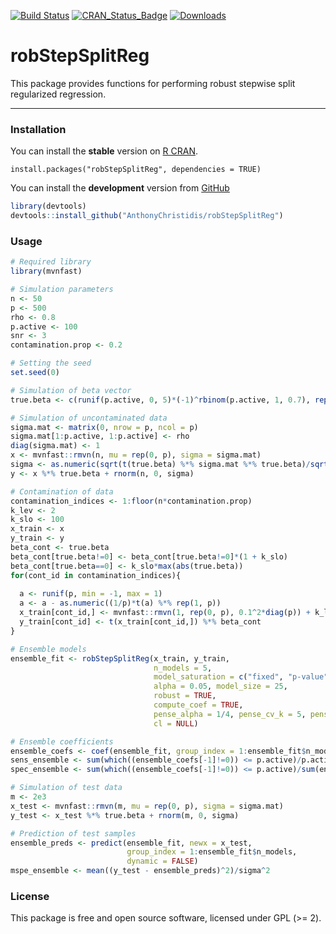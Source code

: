 [![Build Status](https://app.travis-ci.com/AnthonyChristidis/robStepSplitReg?branch=master)](https://app.travis-ci.com/AnthonyChristidis/robStepSplitReg) [![CRAN\_Status\_Badge](http://www.r-pkg.org/badges/version/robStepSplitReg)](https://cran.r-project.org/package=robStepSplitReg) [![Downloads](http://cranlogs.r-pkg.org/badges/robStepSplitReg)](https://cran.r-project.org/package=robStepSplitReg)

robStepSplitReg
================

This package provides functions for performing robust stepwise split regularized regression.

---------------------------------------------------------------------------------------------

### Installation

You can install the **stable** version on [R CRAN](https://cran.r-project.org/package=robStepSplitReg).

```{r installation, eval = FALSE}
install.packages("robStepSplitReg", dependencies = TRUE)
```

You can install the **development** version from [GitHub](https://github.com/AnthonyChristidis/robStepSplitReg)

``` r
library(devtools)
devtools::install_github("AnthonyChristidis/robStepSplitReg")
```

### Usage

``` r
# Required library
library(mvnfast)

# Simulation parameters
n <- 50
p <- 500
rho <- 0.8
p.active <- 100
snr <- 3
contamination.prop <- 0.2

# Setting the seed
set.seed(0)

# Simulation of beta vector
true.beta <- c(runif(p.active, 0, 5)*(-1)^rbinom(p.active, 1, 0.7), rep(0, p - p.active))

# Simulation of uncontaminated data 
sigma.mat <- matrix(0, nrow = p, ncol = p)
sigma.mat[1:p.active, 1:p.active] <- rho
diag(sigma.mat) <- 1
x <- mvnfast::rmvn(n, mu = rep(0, p), sigma = sigma.mat)
sigma <- as.numeric(sqrt(t(true.beta) %*% sigma.mat %*% true.beta)/sqrt(snr))
y <- x %*% true.beta + rnorm(n, 0, sigma)

# Contamination of data 
contamination_indices <- 1:floor(n*contamination.prop)
k_lev <- 2
k_slo <- 100
x_train <- x
y_train <- y
beta_cont <- true.beta
beta_cont[true.beta!=0] <- beta_cont[true.beta!=0]*(1 + k_slo)
beta_cont[true.beta==0] <- k_slo*max(abs(true.beta))
for(cont_id in contamination_indices){
  
  a <- runif(p, min = -1, max = 1)
  a <- a - as.numeric((1/p)*t(a) %*% rep(1, p))
  x_train[cont_id,] <- mvnfast::rmvn(1, rep(0, p), 0.1^2*diag(p)) + k_lev * a / as.numeric(sqrt(t(a) %*% solve(sigma.mat) %*% a))
  y_train[cont_id] <- t(x_train[cont_id,]) %*% beta_cont
}

# Ensemble models
ensemble_fit <- robStepSplitReg(x_train, y_train,
                                n_models = 5,
                                model_saturation = c("fixed", "p-value")[1],
                                alpha = 0.05, model_size = 25,
                                robust = TRUE,
                                compute_coef = TRUE,
                                pense_alpha = 1/4, pense_cv_k = 5, pense_cv_repl = 1,
                                cl = NULL)

# Ensemble coefficients
ensemble_coefs <- coef(ensemble_fit, group_index = 1:ensemble_fit$n_models)
sens_ensemble <- sum(which((ensemble_coefs[-1]!=0)) <= p.active)/p.active
spec_ensemble <- sum(which((ensemble_coefs[-1]!=0)) <= p.active)/sum(ensemble_coefs[-1]!=0)

# Simulation of test data
m <- 2e3
x_test <- mvnfast::rmvn(m, mu = rep(0, p), sigma = sigma.mat)
y_test <- x_test %*% true.beta + rnorm(m, 0, sigma)

# Prediction of test samples
ensemble_preds <- predict(ensemble_fit, newx = x_test, 
                          group_index = 1:ensemble_fit$n_models,
                          dynamic = FALSE)
mspe_ensemble <- mean((y_test - ensemble_preds)^2)/sigma^2
```

### License

This package is free and open source software, licensed under GPL (&gt;= 2).
